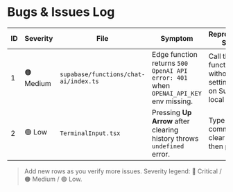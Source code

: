 # Bugs & Issues Log

| ID | Severity | File | Symptom | Reproduction Steps | Tags |
|----|----------|------|---------|--------------------|------|
| 1 | 🟠 Medium | `supabase/functions/chat-ai/index.ts` | Edge function returns `500 OpenAI API error: 401` when `OPENAI_API_KEY` env missing. | Call the function without setting env on Supabase local dev. | #api #auth |
| 2 | 🟢 Low | `TerminalInput.tsx` | Pressing **Up Arrow** after clearing history throws `undefined` error. | Type a command, clear output, then press ↑. | #ui #core-logic |

> Add new rows as you verify more issues. Severity legend: 🔴 Critical / 🟠 Medium / 🟢 Low.
